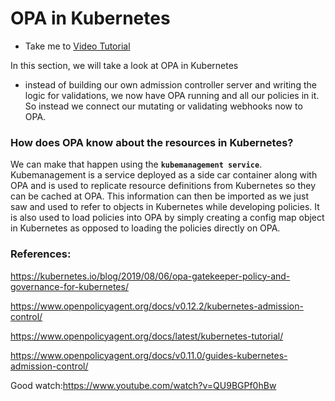 # OPA in Kubernetes
  - Take me to [Video Tutorial](https://kodekloud.com/courses/1378608/lectures/31704506)

In this section, we will take a look at OPA in Kubernetes

-  instead of building our own admission controller server and writing the logic for validations, we now have OPA running and all our policies in it. So instead we connect our mutating or validating webhooks now to OPA.


### How does OPA know about the resources in Kubernetes?

We can make that happen using the **`kubemanagement service`**. Kubemanagement is a service deployed as a side car container along with OPA and is used to replicate resource definitions from Kubernetes so they can be cached at OPA. This information can then be imported as we just saw and used to refer to objects in Kubernetes while developing policies. It is also used to load policies into OPA by simply creating a config map object in Kubernetes as opposed to loading the policies directly on OPA.


### References:

https://kubernetes.io/blog/2019/08/06/opa-gatekeeper-policy-and-governance-for-kubernetes/

https://www.openpolicyagent.org/docs/v0.12.2/kubernetes-admission-control/

https://www.openpolicyagent.org/docs/latest/kubernetes-tutorial/

https://www.openpolicyagent.org/docs/v0.11.0/guides-kubernetes-admission-control/

Good watch:https://www.youtube.com/watch?v=QU9BGPf0hBw
